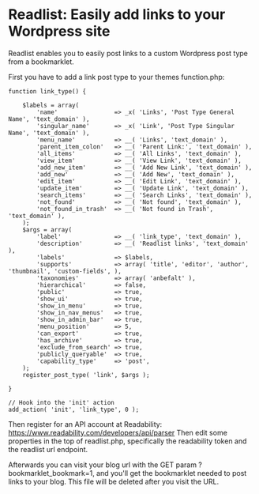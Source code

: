 # Readlist: Easily add links to your Wordpress site

Readlist enables you to easily post links to a custom Wordpress post type from a bookmarklet.

First you have to add a link post type to your themes function.php:

	function link_type() {

		$labels = array(
			'name'                => _x( 'Links', 'Post Type General Name', 'text_domain' ),
			'singular_name'       => _x( 'Link', 'Post Type Singular Name', 'text_domain' ),
			'menu_name'           => __( 'Links', 'text_domain' ),
			'parent_item_colon'   => __( 'Parent Link:', 'text_domain' ),
			'all_items'           => __( 'All Links', 'text_domain' ),
			'view_item'           => __( 'View Link', 'text_domain' ),
			'add_new_item'        => __( 'Add New Link', 'text_domain' ),
			'add_new'             => __( 'Add New', 'text_domain' ),
			'edit_item'           => __( 'Edit Link', 'text_domain' ),
			'update_item'         => __( 'Update Link', 'text_domain' ),
			'search_items'        => __( 'Search Links', 'text_domain' ),
			'not_found'           => __( 'Not found', 'text_domain' ),
			'not_found_in_trash'  => __( 'Not found in Trash', 'text_domain' ),
		);
		$args = array(
			'label'               => __( 'link_type', 'text_domain' ),
			'description'         => __( 'Readlist links', 'text_domain' ),
			'labels'              => $labels,
			'supports'            => array( 'title', 'editor', 'author', 'thumbnail', 'custom-fields', ),
			'taxonomies'          => array( 'anbefalt' ),
			'hierarchical'        => false,
			'public'              => true,
			'show_ui'             => true,
			'show_in_menu'        => true,
			'show_in_nav_menus'   => true,
			'show_in_admin_bar'   => true,
			'menu_position'       => 5,
			'can_export'          => true,
			'has_archive'         => true,
			'exclude_from_search' => true,
			'publicly_queryable'  => true,
			'capability_type'     => 'post',
		);
		register_post_type( 'link', $args );

	}

	// Hook into the 'init' action
	add_action( 'init', 'link_type', 0 );

Then register for an API account at Readability: https://www.readability.com/developers/api/parser
Then edit some properties in the top of readlist.php, specifically the readability token and the readlist url endpoint.

Afterwards you can visit your blog url with the GET param ?bookmarklet_bookmark=1, and you'll get the bookmarklet needed to post links to your blog. This file will be deleted after you visit the URL.